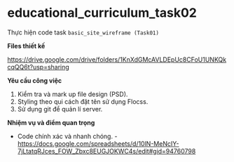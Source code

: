 # educational_curriculum_task02
Thực hiện code task `basic_site_wireframe (Task01)`

**Files thiết kế**

https://drive.google.com/drive/folders/1KnXdGMcAVLDEpUc8CFoU1UNKQkcqQQ6t?usp=sharing

**Yêu cầu công việc**

1. Kiểm tra và mark up file design (PSD).
2. Styling theo qui cách đặt tên sử dụng Flocss.
3. Sử dụng git để quản lí server. 

**Nhiệm vụ và điểm quan trọng**

- Code chính xác và nhanh chóng.
-https://docs.google.com/spreadsheets/d/10lN-MeNcIY-7jLtatqRJces_FOW_Zbxc8EUGJOKWC4s/edit#gid=94760798
